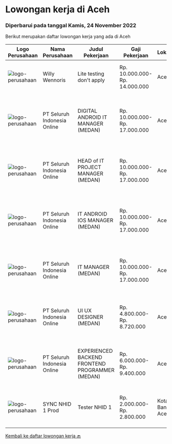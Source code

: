 
  # Lowongan kerja di Aceh

  ### Diperbarui pada tanggal Kamis, 24 November 2022

  Berikut merupakan daftar lowongan kerja yang ada di Aceh

  |Logo Perusahaan | Nama Perusahaan | Judul Pekerjaan | Gaji Pekerjaan | Lokasi | Deskripsi | Tanggal diunggah | Pranala |
  | -------------- | --------------- | --------------- | --------- | --------- | -------------- | ------- | ----------- |
  |![logo-perusahaan](https://image-service-cdn.seek.com.au/4282fe774bbf909c629c9ae14d53d0bdf5bafb28/ee4dce1061f3f616224767ad58cb2fc751b8d2dc)|Willy Wennoris|Lite testing don't apply|Rp. 10.000.000-Rp. 14.000.000|Aceh|This is test job. This is test job. This is test job. This is test job. This is test job. This is test job. This is test job. This is test job. This...|Rabu, 23 November 2022|https://www.jobstreet.co.id/id/job/lite-testing-don't-apply-4117242?token=0~eff30ed3-a37e-4010-a96e-c1749afd060d&sectionRank=1&jobId=jobstreet-id-job-4117242|
|![logo-perusahaan](https://image-service-cdn.seek.com.au/c768f0670f8f8212da7de609b6af9d0b2e5134cc/ee4dce1061f3f616224767ad58cb2fc751b8d2dc)|PT Seluruh Indonesia Online|DIGITAL ANDROID IT MANAGER (MEDAN)|Rp. 10.000.000-Rp. 17.000.000|Aceh|Memiliki pengalaman leadership sebagai Manager sebelumnya.Extensive Management ANDROID developer neededBack End Engineer1. Memiliki pengalaman dalam...|Selasa, 22 November 2022|https://www.jobstreet.co.id/id/job/digital-android-it-manager-medan-4115396?token=0~eff30ed3-a37e-4010-a96e-c1749afd060d&sectionRank=2&jobId=jobstreet-id-job-4115396|
|![logo-perusahaan](https://image-service-cdn.seek.com.au/c768f0670f8f8212da7de609b6af9d0b2e5134cc/ee4dce1061f3f616224767ad58cb2fc751b8d2dc)|PT Seluruh Indonesia Online|HEAD of IT PROJECT MANAGER  (MEDAN)|Rp. 10.000.000-Rp. 17.000.000|Aceh|Memiliki pengalaman leadership sebagai Manager sebelumnya.Back End Engineer1. Memiliki pengalaman dalam membangun RESTful APIs2. Menguasai bahasa...|Senin, 21 November 2022|https://www.jobstreet.co.id/id/job/head-of-it-project-manager-medan-4103880?token=0~eff30ed3-a37e-4010-a96e-c1749afd060d&sectionRank=3&jobId=jobstreet-id-job-4103880|
|![logo-perusahaan](https://image-service-cdn.seek.com.au/c768f0670f8f8212da7de609b6af9d0b2e5134cc/ee4dce1061f3f616224767ad58cb2fc751b8d2dc)|PT Seluruh Indonesia Online|IT ANDROID IOS MANAGER (MEDAN)|Rp. 10.000.000-Rp. 17.000.000|Aceh|Memiliki pengalaman leadership sebagai Manager sebelumnya.PENGALAMAN di Android and IOS Manager.Back End Engineer1. Memiliki pengalaman dalam...|Minggu, 20 November 2022|https://www.jobstreet.co.id/id/job/it-android-ios-manager-medan-4103123?token=0~eff30ed3-a37e-4010-a96e-c1749afd060d&sectionRank=4&jobId=jobstreet-id-job-4103123|
|![logo-perusahaan](https://image-service-cdn.seek.com.au/c768f0670f8f8212da7de609b6af9d0b2e5134cc/ee4dce1061f3f616224767ad58cb2fc751b8d2dc)|PT Seluruh Indonesia Online|IT MANAGER (MEDAN)|Rp. 10.000.000-Rp. 17.000.000|Aceh|Memiliki pengalaman leadership sebagai Manager sebelumnya.Back End Engineer1. Memiliki pengalaman dalam membangun RESTful APIs2. Menguasai bahasa...|Jumat, 18 November 2022|https://www.jobstreet.co.id/id/job/it-manager-medan-4111400?token=0~eff30ed3-a37e-4010-a96e-c1749afd060d&sectionRank=5&jobId=jobstreet-id-job-4111400|
|![logo-perusahaan](https://image-service-cdn.seek.com.au/c768f0670f8f8212da7de609b6af9d0b2e5134cc/ee4dce1061f3f616224767ad58cb2fc751b8d2dc)|PT Seluruh Indonesia Online|UI UX DESIGNER (MEDAN)|Rp. 4.800.000-Rp. 8.720.000|Aceh|# Memiliki pengalaman di atas# Penempatan di kota Medan# Interview di lakukan secara Online dan Offline# Harus melewati tahapan seleksi sesuai sop...|Jumat, 18 November 2022|https://www.jobstreet.co.id/id/job/ui-ux-designer-medan-4111329?token=0~eff30ed3-a37e-4010-a96e-c1749afd060d&sectionRank=6&jobId=jobstreet-id-job-4111329|
|![logo-perusahaan](https://image-service-cdn.seek.com.au/c768f0670f8f8212da7de609b6af9d0b2e5134cc/ee4dce1061f3f616224767ad58cb2fc751b8d2dc)|PT Seluruh Indonesia Online|EXPERIENCED BACKEND FRONTEND PROGRAMMER (MEDAN)|Rp. 6.000.000-Rp. 9.400.000|Aceh|Memiliki pengalaman leadership sebagai Manager sebelumnya.Back End Engineer1. Memiliki pengalaman dalam membangun RESTful APIs2. Menguasai bahasa...|Rabu, 16 November 2022|https://www.jobstreet.co.id/id/job/experienced-backend-frontend-programmer-medan-4107985?token=0~eff30ed3-a37e-4010-a96e-c1749afd060d&sectionRank=7&jobId=jobstreet-id-job-4107985|
|![logo-perusahaan](https://i.ibb.co/sqvTCh9/112815900-stock-vector-no-image-available-icon-flat-vector.webp)|SYNC NHID 1 Prod|Tester NHID 1|Rp. 2.000.000-Rp. 2.800.000|Kota Banda Aceh|Mauris blandit aliquet elit, eget tincidunt nibh pulvinar a. Donec sollicitudin molestie malesuada.Quisque velit nisi, pretium ut lacinia in,...|Rabu, 26 Oktober 2022|https://www.jobstreet.co.id/id/job/tester-nhid-1-4081692?token=0~eff30ed3-a37e-4010-a96e-c1749afd060d&sectionRank=8&jobId=jobstreet-id-job-4081692|


  [Kembali ke daftar lowongan kerja 🔙](../README.md#daftar-lowongan-kerja)
  